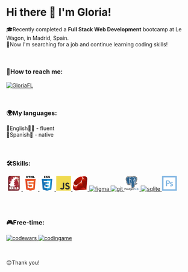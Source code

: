 <h1>Hi there 👋 I'm Gloria!</h1>

<p>
🎓Recently completed a <strong>Full Stack Web Development</strong> bootcamp at Le Wagon, in Madrid, Spain.<br>
🔎Now I'm searching for a job and continue learning coding skills!<br> 
</p>
<br>
<h3 align="left">🤝How to reach me:</h3>
<p align="left">
<a href="https://www.linkedin.com/in/gloria-font/" target="blank"><img align="center" src="https://raw.githubusercontent.com/rahuldkjain/github-profile-readme-generator/master/src/images/icons/Social/linked-in-alt.svg" alt="GloriaFL" height="30" width="40" /></a>
</p>
<br>

<h3>🌍My languages:</h3>
🗽English💂‍♂️ - fluent<br>
💃Spanish🥘 - native<br>
<br>
<br>

<h3>🛠Skills:</h3>
<p align="left"> 
<a href="https://rubyonrails.org" target="_blank" rel="noreferrer"> <img src="https://raw.githubusercontent.com/devicons/devicon/master/icons/rails/rails-original-wordmark.svg" alt="rails" width="40" height="40"/> </a>
<a href="https://www.w3.org/html/" target="_blank" rel="noreferrer"> <img src="https://raw.githubusercontent.com/devicons/devicon/master/icons/html5/html5-original-wordmark.svg" alt="html5" width="40" height="40"/> </a>
<a href="https://www.w3schools.com/css/" target="_blank" rel="noreferrer"> <img src="https://raw.githubusercontent.com/devicons/devicon/master/icons/css3/css3-original-wordmark.svg" alt="css3" width="40" height="40"/> </a> 
<a href="https://developer.mozilla.org/en-US/docs/Web/JavaScript" target="_blank" rel="noreferrer"> <img src="https://raw.githubusercontent.com/devicons/devicon/master/icons/javascript/javascript-original.svg" alt="javascript" width="40" height="40"/> </a>
<a href="https://www.ruby-lang.org/en/" target="_blank" rel="noreferrer"> <img src="https://raw.githubusercontent.com/devicons/devicon/master/icons/ruby/ruby-original.svg" alt="ruby" width="40" height="40"/> </a>
<a href="https://www.figma.com/" target="_blank" rel="noreferrer"> <img src="https://www.vectorlogo.zone/logos/figma/figma-icon.svg" alt="figma" width="40" height="40"/> </a> 
<a href="https://git-scm.com/" target="_blank" rel="noreferrer"> <img src="https://www.vectorlogo.zone/logos/git-scm/git-scm-icon.svg" alt="git" width="40" height="40"/> </a>  
<a href="https://www.postgresql.org" target="_blank" rel="noreferrer"> <img src="https://raw.githubusercontent.com/devicons/devicon/master/icons/postgresql/postgresql-original-wordmark.svg" alt="postgresql" width="40" height="40"/> </a>  
<a href="https://www.sqlite.org/" target="_blank" rel="noreferrer"> <img src="https://www.vectorlogo.zone/logos/sqlite/sqlite-icon.svg" alt="sqlite" width="40" height="40"/> </a> 
<a href="https://www.photoshop.com/en" target="_blank" rel="noreferrer"> <img src="https://raw.githubusercontent.com/devicons/devicon/master/icons/photoshop/photoshop-line.svg" alt="photoshop" width="40" height="40"/> </a>
</p>
<br><br>
<h3>🎮Free-time:</h3>
<a href="https://www.codewars.com/users/GloriaFL" target="_blank" rel="noreferrer"> <img src="https://assets-global.website-files.com/62462834c60df92621c6b5be/62462c29f3165b55ea6255ea_light-text-logo-vertical.svg" alt="codewars" width="40" height="40"/> </a>
<a href="https://www.codingame.com/profile/67b4499412988caeee0849c8eee0182d3908805" target="_blank" rel="noreferrer"> <img src="https://cdn.worldvectorlogo.com/logos/codingame-1.svg" alt="codingame" width="40" height="40"/> </a>

<br><br>
😊Thank you!
